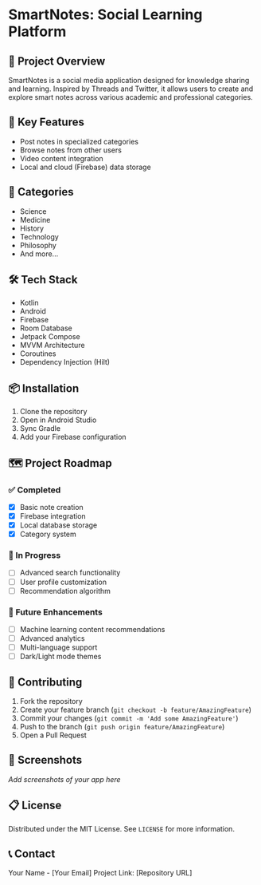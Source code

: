 # SmartNotes: Social Learning Platform

## 🚀 Project Overview

SmartNotes is a social media application designed for knowledge sharing and learning. Inspired by Threads and Twitter, it allows users to create and explore smart notes across various academic and professional categories.

## 📌 Key Features

- Post notes in specialized categories
- Browse notes from other users
- Video content integration
- Local and cloud (Firebase) data storage

## 🌟 Categories

- Science
- Medicine
- History
- Technology
- Philosophy
- And more...

## 🛠 Tech Stack

- Kotlin
- Android
- Firebase
- Room Database
- Jetpack Compose
- MVVM Architecture
- Coroutines
- Dependency Injection (Hilt)

## 📦 Installation

1. Clone the repository
2. Open in Android Studio
3. Sync Gradle
4. Add your Firebase configuration

## 🗺 Project Roadmap

### ✅ Completed
- [x] Basic note creation
- [x] Firebase integration
- [x] Local database storage
- [x] Category system

### 🔲 In Progress
- [ ] Advanced search functionality
- [ ] User profile customization
- [ ] Recommendation algorithm

### 🎯 Future Enhancements
- [ ] Machine learning content recommendations
- [ ] Advanced analytics
- [ ] Multi-language support
- [ ] Dark/Light mode themes

## 🤝 Contributing

1. Fork the repository
2. Create your feature branch (`git checkout -b feature/AmazingFeature`)
3. Commit your changes (`git commit -m 'Add some AmazingFeature'`)
4. Push to the branch (`git push origin feature/AmazingFeature`)
5. Open a Pull Request

## 📸 Screenshots

*Add screenshots of your app here*

## 📋 License

Distributed under the MIT License. See `LICENSE` for more information.

## 📞 Contact

Your Name - [Your Email]
Project Link: [Repository URL]
